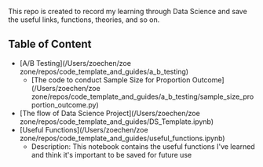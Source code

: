 
This repo is created to record my learning through Data Science and save the useful links, functions, theories, and so on.

## Table of Content
- [A/B Testing](/Users/zoechen/zoe zone/repos/code_template_and_guides/a_b_testing)
  - [The code to conduct Sample Size for Proportion Outcome](/Users/zoechen/zoe zone/repos/code_template_and_guides/a_b_testing/sample_size_proportion_outcome.py)
- [The flow of Data Science Project](/Users/zoechen/zoe zone/repos/code_template_and_guides/DS_Template.ipynb)
- [Useful Functions](/Users/zoechen/zoe zone/repos/code_template_and_guides/useful_functions.ipynb)
  - Description: This notebook contains the useful functions I've learned and think it's important to be saved for future use